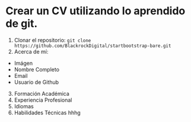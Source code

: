 # Crear un CV utilizando lo aprendido de git.

1. Clonar el repositorio: ```git clone https://github.com/BlackrockDigital/startbootstrap-bare.git```
2. Acerca de mí:
- Imágen
- Nombre Completo
- Email
- Usuario de Github
3. Formación Académica
4. Experiencia Profesional
5. Idiomas
6. Habilidades Técnicas
hhhg

